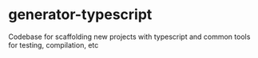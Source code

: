 # generator-typescript
Codebase for scaffolding new projects with typescript and common tools for testing, compilation, etc
